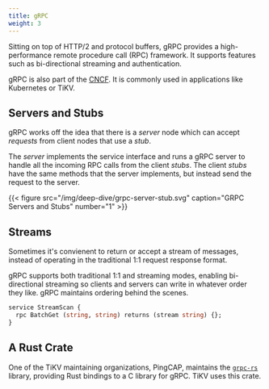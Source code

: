 ```yaml
---
title: gRPC
weight: 3
---
```


Sitting on top of HTTP/2 and protocol buffers, gRPC provides a high-performance
remote procedure call (RPC) framework. It supports features such as
bi-directional streaming and authentication.

gRPC is also part of the [CNCF](https://www.cncf.io/projects/). It is commonly
used in applications like Kubernetes or TiKV.

## Servers and Stubs

gRPC works off the idea that there is a *server* node which can accept
*requests* from client nodes that use a *stub*.

The *server* implements the service interface and runs a gRPC server to handle
all the incoming RPC calls from the client *stubs*. The client *stubs* have the
same methods that the server implements, but instead send the
request to the server.

{{< figure
    src="/img/deep-dive/grpc-server-stub.svg"
    caption="GRPC Servers and Stubs"
    number="1" >}}

## Streams

Sometimes it's convienent to return or accept a stream of messages, instead of
operating in the traditional 1:1 request response format.

gRPC supports both traditional 1:1 and streaming modes, enabling bi-directional
streaming so clients and servers can write in whatever order they like. gRPC
maintains ordering behind the scenes.

```protobuf
service StreamScan {
  rpc BatchGet (string, string) returns (stream string) {};
}
```

## A Rust Crate

One of the TiKV maintaining organizations, PingCAP, maintains the
[`grpc-rs`](https://github.com/pingcap/grpc-rs) library, providing Rust bindings
to a C library for gRPC. TiKV uses this crate.
